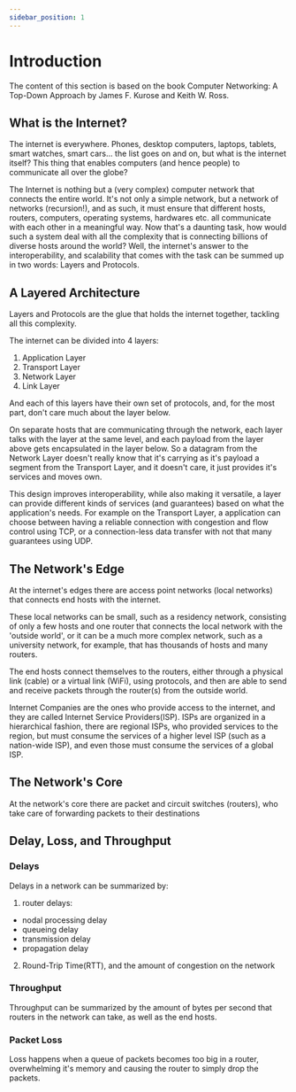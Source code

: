 ```yaml
---
sidebar_position: 1
---
```


# Introduction

The content of this section is based on the book Computer Networking: A Top-Down Approach by James F. Kurose and Keith W. Ross.

## What is the Internet?

The internet is everywhere. Phones, desktop computers, laptops, tablets, smart watches, smart cars... the list goes on and on, but what is the internet itself? This thing that enables computers (and hence people) to communicate all over the globe?

The Internet is nothing but a (very complex) computer network that connects the entire world. It's not only a simple network, but a network of networks (recursion!), and as such, it must ensure that different hosts, routers, computers, operating systems, hardwares etc. all communicate with each other in a meaningful way. Now that's a daunting task, how would such a system deal with all the complexity that is connecting billions of diverse hosts around the world? Well, the internet's answer to the interoperability, and scalability that comes with the task can be summed up in two words: Layers and Protocols.

## A Layered Architecture

Layers and Protocols are the glue that holds the internet together, tackling all this complexity.

The internet can be divided into 4 layers:

1. Application Layer
2. Transport Layer
3. Network Layer
4. Link Layer

And each of this layers have their own set of protocols, and, for the most part, don't care much about the layer below.

On separate hosts that are communicating through the network, each layer talks with the layer at the same level, and each payload from the layer above gets encapsulated in the layer below. So a datagram from the Network Layer doesn't really know that it's carrying as it's payload a segment from the Transport Layer, and it doesn't care, it just provides it's services and moves own.

This design improves interoperability, while also making it versatile, a layer can provide different kinds of services (and guarantees) based on what the application's needs. For example on the Transport Layer, a application can choose between having a reliable connection with congestion and flow control using TCP, or a connection-less data transfer with not that many guarantees using UDP.

## The Network's Edge

At the internet's edges there are access point networks (local networks) that connects end hosts with the internet.

These local networks can be small, such as a residency network, consisting of only a few hosts and one router that connects the local network with the 'outside world', or it can be a much more complex network, such as a university network, for example, that has thousands of hosts and many routers.

The end hosts connect themselves to the routers, either through a physical link (cable) or a virtual link (WiFi), using protocols, and then are able to send and receive packets through the router(s) from the outside world.

Internet Companies are the ones who provide access to the internet, and they are called Internet Service Providers(ISP). ISPs are organized in a hierarchical fashion, there are regional ISPs, who provided services to the region, but must consume the services of a higher level ISP (such as a nation-wide ISP), and even those must consume the services of a global ISP.

## The Network's Core

At the network's core there are packet and circuit switches (routers), who take care of forwarding packets to their destinations

## Delay, Loss, and Throughput

### Delays

Delays in a network can be summarized by:

1. router delays:

- nodal processing delay
- queueing delay
- transmission delay
- propagation delay

2. Round-Trip Time(RTT), and the amount of congestion on the network

### Throughput

Throughput can be summarized by the amount of bytes per second that routers in the network can take, as well as the end hosts.

### Packet Loss

Loss happens when a queue of packets becomes too big in a router, overwhelming it's memory and causing the router to simply drop the packets.
